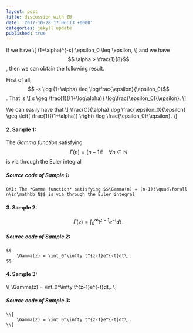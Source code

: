 ```yaml
---
layout: post
title: discussion with ZB
date: '2017-10-28 17:06:13 +0000'
categories: jekyll update
published: true
--- 
```


<script type="text/javascript"
	src="https://cdn.mathjax.org/mathjax/latest/MathJax.js?config=TeX-AMS_HTML,
	/javascripts/MathJaxLocal.js
">
</script>

If we have 
\\[
(1+\alpha)^{-s} \epsilon_0 \leq \epsilon,
\\]
and we have $$ \alpha > \frac{1}{8}$$, then we can obtain the following result.

First of all, $$ -s \log (1+\alpha) \leq \log\frac{\epsilon}{\epsilon_0}$$. That is 
\\[
s \geq \frac{1}{(1+\log\alpha)} \log\frac{\epsilon_0}{\epsilon}.
\\]

We can easily have that 
\\[
\frac{C}{\alpha} \log \frac{\epsilon_0}{\epsilon} \geq \left( \frac{1}{(1+\alpha)} \right) \log \frac{\epsilon_0}{\epsilon}.
\\]



#### 2. Sample 1:

The *Gamma function* satisfying $$\Gamma(n) = (n-1)!\quad\forall
n\in\mathbb N$$ is via through the Euler integral

##### Source code of Sample 1:

	OK1: The *Gamma function* satisfying $$\Gamma(n) = (n-1)!\quad\forall
	n\in\mathbb N$$ is via through the Euler integral


#### 3. Sample 2:
$$
\Gamma(z) = \int_0^\infty t^{z-1}e^{-t}dt\,.
$$

##### Source code of Sample 2:

	$$
		\Gamma(z) = \int_0^\infty t^{z-1}e^{-t}dt\,.
	$$

#### 4. Sample 3:
\\[
\Gamma(z) = \int_0^\infty t^{z-1}e^{-t}dt\,.
\\]

##### Source code of Sample 3:

	\\[
		\Gamma(z) = \int_0^\infty t^{z-1}e^{-t}dt\,.
	\\]

